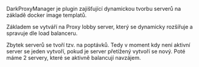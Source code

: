DarkProxyManager je plugin zajišťující dynamickou tvorbu serverů na základě docker image templatů.

Základem se vytváří na Proxy lobby server, který se dynamicky rozšířuje a spravuje dle load balanceru.

Zbytek serverů se tvoří tzv. na poptávků. Tedy v moment kdy není aktivní server se jeden vytvoří, pokud je server přetížený vytvoří se nový. Poté máme 2 servery, které se aktivně balancují navzájem.
